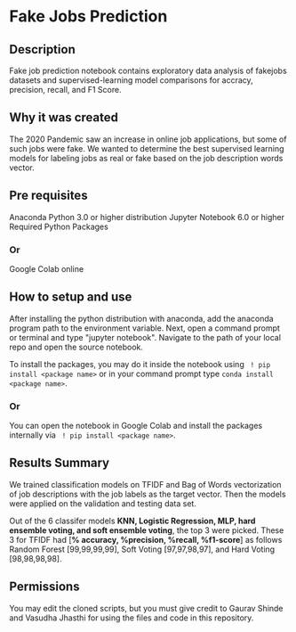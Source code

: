 # Fake Jobs Prediction

## Description
Fake job prediction notebook contains exploratory data analysis of fakejobs datasets and supervised-learning model comparisons for accracy, precision, recall, and F1 Score.

## Why it was created
The 2020 Pandemic saw an increase in online job applications, but some of such jobs were fake. We wanted to determine the best supervised learning models for labeling jobs as real or fake based on the job description words vector. 

## Pre requisites
Anaconda Python 3.0 or higher distribution
Jupyter Notebook 6.0 or higher
Required Python Packages

### Or

Google Colab online

## How to setup and use
After installing the python distribution with anaconda, add the anaconda program path to the environment variable. Next, open a command prompt or terminal and type "jupyter notebook". Navigate to the path of your local repo and open the source notebook. 

To install the packages, you may do it inside the notebook using ``` ! pip install <package name>``` or in your command prompt type ``` conda install <package name> ```.

### Or

You can open the notebook in Google Colab and install the packages internally via ``` ! pip install <package name>```.

## Results Summary
We trained classification models on TFIDF and Bag of Words vectorization of job descriptions with the job labels as the target vector. Then the models were applied on the validation and testing data set. 

Out of the 6 classifer models **KNN, Logistic Regression, MLP, hard ensemble voting, and soft ensemble voting**, the top 3 were picked. These 3 for TFIDF had [**% accuracy, %precision, %recall, %f1-score**] as follows Random Forest [99,99,99,99], Soft Voting [97,97,98,97], and Hard Voting [98,98,98,98].   

## Permissions
You may edit the cloned scripts, but you must give credit to Gaurav Shinde and Vasudha Jhasthi for using the files and code in this repository.

